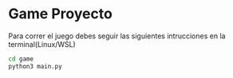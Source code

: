 # Game Proyecto

Para correr el juego debes seguir las siguientes intrucciones en la terminal(Linux/WSL)
```sh
cd game
python3 main.py
```